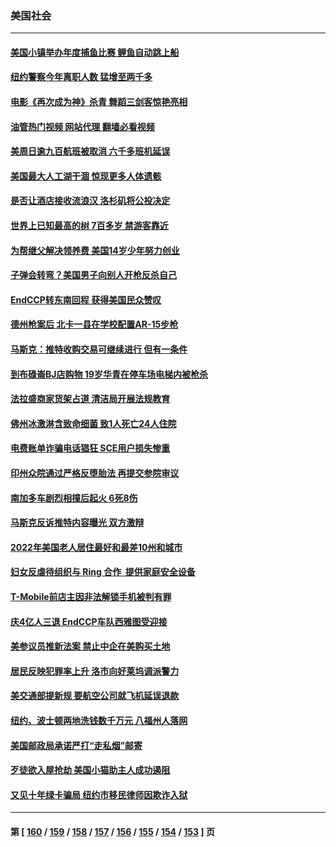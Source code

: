 ### 美国社会
---
#### [美国小镇举办年度捕鱼比赛 鲤鱼自动跳上船](../../pages/ncid1078160/n13798067.md?08090045) 
#### [纽约警察今年离职人数 猛增至两千多](../../pages/ncid1078160/n13797819.md?08090045) 
#### [电影《再次成为神》杀青 舞蹈三剑客惊艳亮相](../../pages/ncid1078160/n13797720.md?08090045) 
#### [油管热门视频 网站代理 翻墙必看视频](http://209.222.30.114:81/youtube.html?08090045)
#### [美周日逾九百航班被取消 六千多班机延误](../../pages/ncid1078160/n13797692.md?08090045) 
#### [美国最大人工湖干涸 惊现更多人体遗骸](../../pages/ncid1078160/n13797753.md?08090045) 
#### [是否让酒店接收流浪汉 洛杉矶将公投决定](../../pages/ncid1078160/n13797608.md?08090045) 
#### [世界上已知最高的树 7百多岁 禁游客靠近](../../pages/ncid1078160/n13797111.md?08090045) 
#### [为帮继父解决领养费 美国14岁少年努力创业](../../pages/ncid1078160/n13797121.md?08090045) 
#### [子弹会转弯？美国男子向别人开枪反杀自己](../../pages/ncid1078160/n13797310.md?08090045) 
#### [EndCCP转东南回程 获得美国民众赞叹](../../pages/ncid1078160/n13797092.md?08090045) 
#### [德州枪案后 北卡一县在学校配置AR-15步枪](../../pages/ncid1078160/n13797186.md?08090045) 
#### [马斯克：推特收购交易可继续进行 但有一条件](../../pages/ncid1078160/n13797120.md?08090045) 
#### [到布碌崙BJ店购物 19岁华青在停车场电梯内被枪杀](../../pages/ncid1078160/n13796842.md?08090045) 
#### [法拉盛商家货架占道 清洁局开展法规教育](../../pages/ncid1078160/n13796850.md?08090045) 
#### [佛州冰激淋含致命细菌 致1人死亡24人住院](../../pages/ncid1078160/n13796804.md?08090045) 
#### [电费账单诈骗电话猖狂 SCE用户损失惨重](../../pages/ncid1078160/n13796774.md?08090045) 
#### [印州众院通过严格反堕胎法 再提交参院审议](../../pages/ncid1078160/n13796610.md?08090045) 
#### [南加多车剧烈相撞后起火 6死8伤](../../pages/ncid1078160/n13796700.md?08090045) 
#### [马斯克反诉推特内容曝光 双方激辩](../../pages/ncid1078160/n13796498.md?08090045) 
#### [2022年美国老人居住最好和最差10州和城市](../../pages/ncid1078160/n13796622.md?08090045) 
#### [妇女反虐待组织与 Ring 合作  提供家庭安全设备](../../pages/ncid1078160/n13796536.md?08090045) 
#### [T-Mobile前店主因非法解锁手机被判有罪](../../pages/ncid1078160/n13795949.md?08090045) 
#### [庆4亿人三退 EndCCP车队西雅图受迎接](../../pages/ncid1078160/n13795858.md?08090045) 
#### [美参议员推新法案 禁止中企在美购买土地](../../pages/ncid1078160/n13795626.md?08090045) 
#### [居民反映犯罪率上升 洛市向好莱坞调派警力](../../pages/ncid1078160/n13795793.md?08090045) 
#### [美交通部提新规 要航空公司就飞机延误退款](../../pages/ncid1078160/n13795129.md?08090045) 
#### [纽约、波士顿两地洗钱数千万元 八福州人落网](../../pages/ncid1078160/n13795171.md?08090045) 
#### [美国邮政局承诺严打“走私烟”邮寄](../../pages/ncid1078160/n13795179.md?08090045) 
#### [歹徒欲入屋抢劫 美国小猫助主人成功遏阻](../../pages/ncid1078160/n13795148.md?08090045) 
#### [又见十年绿卡骗局 纽约市移民律师因欺诈入狱](../../pages/ncid1078160/n13795134.md?08090045) 

---
#### 第 [ [160](./160.md?08090045) / [159](./159.md?08090045) / [158](./158.md?08090045) / [157](./157.md?08090045) / [156](./156.md?08090045) / [155](./155.md?08090045) / [154](./154.md?08090045) / [153](./153.md?08090045) ] 页
